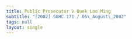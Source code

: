 ```yaml
---
title: Public Prosecutor v Quek Loo Ming
subtitle: "[2002] SGHC 171 / 05\_August\_2002"
tags: null
layout: single
---
```


